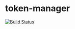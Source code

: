# token-manager

[![Build Status](https://travis-ci.com/oktayalizada/token-manager.svg?branch=master)](https://travis-ci.com/oktayalizada/token-manager)

